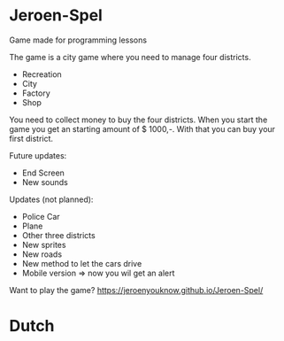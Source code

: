 # Jeroen-Spel
Game made for programming lessons 

The game is a city game where you need to manage four districts.
- Recreation
- City
- Factory
- Shop

You need to collect money to buy the four districts.
When you start the game you get an starting amount of $ 1000,-.
With that you can buy your first district.

Future updates:
- End Screen
- New sounds


Updates (not planned):
- Police Car 
- Plane
- Other three districts
- New sprites
- New roads
- New method to let the cars drive
- Mobile version => now you wil get an alert


Want to play the game? https://jeroenyouknow.github.io/Jeroen-Spel/

# Dutch

